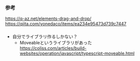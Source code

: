 ### 参考  
https://q-az.net/elements-drag-and-drop/  
https://qiita.com/yonedaco/items/ea234e95473d739c7447  
### 
- 自分でライブラリ作るしかない？
    - Moveableというライブラリがあった  
    https://coliss.com/articles/build-websites/operation/javascript/typescript-moveable.html